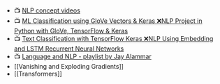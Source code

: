 - 📺 [NLP concept videos](https://www.youtube.com/playlist?list=PLZoTAELRMXVMdJ5sqbCK2LiM0HhQVWNzm)
- 📺 [ML Classification using GloVe Vectors & Keras ❌NLP Project in Python with GloVe, TensorFlow & Keras](https://www.youtube.com/watch?v=Qsmn9pL5kcU&list=PLasd6OSjN2oK4nLzXk7isXA9IjBKB4hdB&index=4)
- 📺 [Text Classification with TensorFlow Keras ❌NLP Using Embedding and LSTM Recurrent Neural Networks](https://www.youtube.com/watch?v=j7EB7yeySDw&list=PLasd6OSjN2oK4nLzXk7isXA9IjBKB4hdB&index=5)
- 📺 [Language and NLP - playlist by Jay Alammar](https://www.youtube.com/playlist?list=PLTx9yCaDlo1UlgZiSgEjq86Zvbo2yC87d)
- [[Vanishing and Exploding Gradients]]
- [[Transformers]]